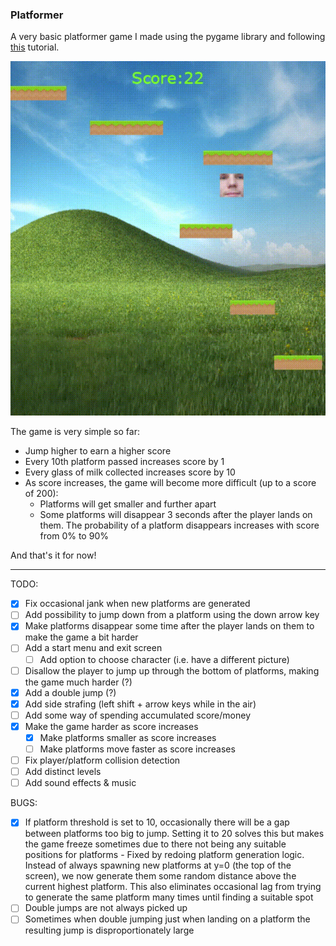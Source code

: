 ### Platformer

A very basic platformer game I made using the pygame library and following 
[this](https://coderslegacy.com/python/pygame-platformer-game-development/) tutorial.

![demo gif](data/gameDemo.gif)

The game is very simple so far:
* Jump higher to earn a higher score
* Every 10th platform passed increases score by 1
* Every glass of milk collected increases score by 10
* As score increases, the game will become more difficult (up to a score of 200):
  * Platforms will get smaller and further apart
  * Some platforms will disappear 3 seconds after the player lands on them. The probability of a platform disappears 
    increases with score from 0% to 90%

And that's it for now!

---

TODO:
- [x] Fix occasional jank when new platforms are generated
- [ ] Add possibility to jump down from a platform using the down arrow key
- [x] Make platforms disappear some time after the player lands on them to make the game a bit harder
- [ ] Add a start menu and exit screen
  - [ ] Add option to choose character (i.e. have a different picture)
- [ ] Disallow the player to jump up through the bottom of platforms, making the game much harder (?)
- [x] Add a double jump (?)
- [x] Add side strafing (left shift + arrow keys while in the air)
- [ ] Add some way of spending accumulated score/money
- [x] Make the game harder as score increases
  - [x] Make platforms smaller as score increases
  - [ ] Make platforms move faster as score increases
- [ ] Fix player/platform collision detection
- [ ] Add distinct levels
- [ ] Add sound effects & music

BUGS:
- [x] If platform threshold is set to 10, occasionally there will be a gap between platforms too big to jump. Setting 
it to 20 solves this but makes the game freeze sometimes due to there not being any suitable positions for platforms - 
Fixed by redoing platform generation logic. Instead of always spawning new platforms at y=0 (the top of the screen), we 
now generate them some random distance above the current highest platform. This also eliminates occasional lag from 
trying to generate the same platform many times until finding a suitable spot
- [ ] Double jumps are not always picked up
- [ ] Sometimes when double jumping just when landing on a platform the resulting jump is disproportionately large
